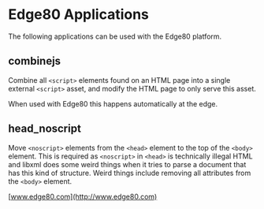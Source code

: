 # Edge80 Applications #
The following applications can be used with the Edge80 platform. 

## combinejs ##
Combine all `<script>` elements found on an HTML page into a single external `<script>` asset, and modify the HTML page to only serve this asset. 

When used with Edge80 this happens automatically at the edge. 

## head_noscript ##
Move `<noscript>` elements from the `<head>` element to the top of the `<body>` element. This is required as `<noscript>` in `<head>` is technically illegal HTML and libxml does some weird things when it tries to parse a document that has this kind of structure. Weird things include removing all attributes from the `<body>` element. 

[www.edge80.com](http://www.edge80.com)
